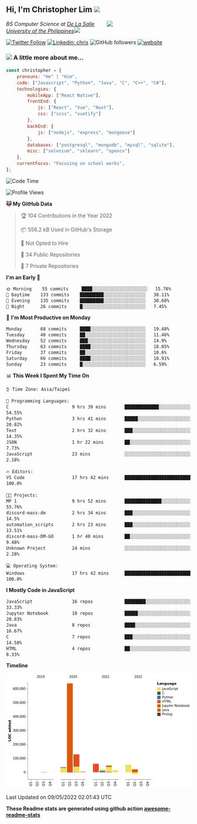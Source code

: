 <h2>Hi, I'm Christopher Lim <img src="https://media3.giphy.com/media/r3SVtaGUukD5V6UjzP/giphy.gif" width="50" /></h2>
<img align='right' src="https://media.giphy.com/media/M9gbBd9nbDrOTu1Mqx/giphy.gif" width="230">
<p><em>BS Computer Science at <a href="https://www.dlsu.edu.ph/">De La Salle University of the Philippines</a><img src="https://media.giphy.com/media/WUlplcMpOCEmTGBtBW/giphy.gif" width="30"> 
</em></p>

[![Twitter Follow](https://img.shields.io/twitter/follow/ClovesJL?label=Follow)](https://twitter.com/intent/follow?screen_name=ClovesJL)
[![Linkedin: chris](https://img.shields.io/badge/-chris-blue?style=flat-square&logo=Linkedin&logoColor=white&link=https://www.linkedin.com/in/christopher-lim-122831183/)](https://www.linkedin.com/in/christopher-lim-122831183/)
![GitHub followers](https://img.shields.io/github/followers/cc-visionary?label=Follow&style=social)
[![website](https://img.shields.io/badge/Website-46a2f1.svg?&style=flat-square&logo=Google-Chrome&logoColor=white&link=http://christopherlim.surge.sh/)](http://christopherlim.surge.sh/)

### <img src="https://media.giphy.com/media/VgCDAzcKvsR6OM0uWg/giphy.gif" width="50"> A little more about me...  

```javascript
const christopher = {
    pronouns: "He" | "Him",
    code: ["Javascript", "Python", "Java", "C", "C++", "C#"],
    technologies: {
        mobileApp: ["React Native"],
        frontEnd: {
            js: ["React", "Vue", "Nuxt"],
            css: ["scss", "vuetify"]
        },
        backEnd: {
            js: ["nodejs", "express", "mongoose"]
        },
        databases: ["postgresql", "mongodb", "mysql", "sqlite"],
        misc: ["selenium", "sklearn", "opencv"]
    },
    currentFocus: "Focusing on school works",
};
```

<!--START_SECTION:waka-->
![Code Time](http://img.shields.io/badge/Code%20Time-0-blue)

![Profile Views](http://img.shields.io/badge/Profile%20Views-0-blue)

**🐱 My GitHub Data** 

> 🏆 104 Contributions in the Year 2022
 > 
> 📦 556.2 kB Used in GitHub's Storage 
 > 
> 🚫 Not Opted to Hire
 > 
> 📜 34 Public Repositories 
 > 
> 🔑 7 Private Repositories  
 > 
**I'm an Early 🐤** 

```text
🌞 Morning    55 commits     ████░░░░░░░░░░░░░░░░░░░░░   15.76% 
🌆 Daytime    133 commits    █████████░░░░░░░░░░░░░░░░   38.11% 
🌃 Evening    135 commits    █████████░░░░░░░░░░░░░░░░   38.68% 
🌙 Night      26 commits     █░░░░░░░░░░░░░░░░░░░░░░░░   7.45%

```
📅 **I'm Most Productive on Monday** 

```text
Monday       68 commits     ████░░░░░░░░░░░░░░░░░░░░░   19.48% 
Tuesday      40 commits     ██░░░░░░░░░░░░░░░░░░░░░░░   11.46% 
Wednesday    52 commits     ███░░░░░░░░░░░░░░░░░░░░░░   14.9% 
Thursday     63 commits     ████░░░░░░░░░░░░░░░░░░░░░   18.05% 
Friday       37 commits     ██░░░░░░░░░░░░░░░░░░░░░░░   10.6% 
Saturday     66 commits     ████░░░░░░░░░░░░░░░░░░░░░   18.91% 
Sunday       23 commits     █░░░░░░░░░░░░░░░░░░░░░░░░   6.59%

```


📊 **This Week I Spent My Time On** 

```text
⌚︎ Time Zone: Asia/Taipei

💬 Programming Languages: 
C                        9 hrs 39 mins       █████████████░░░░░░░░░░░░   54.55% 
Python                   3 hrs 41 mins       █████░░░░░░░░░░░░░░░░░░░░   20.82% 
Text                     2 hrs 32 mins       ███░░░░░░░░░░░░░░░░░░░░░░   14.35% 
JSON                     1 hr 22 mins        ██░░░░░░░░░░░░░░░░░░░░░░░   7.73% 
JavaScript               23 mins             ░░░░░░░░░░░░░░░░░░░░░░░░░   2.18%

🔥 Editors: 
VS Code                  17 hrs 42 mins      █████████████████████████   100.0%

🐱‍💻 Projects: 
MP 1                     9 hrs 52 mins       ██████████████░░░░░░░░░░░   55.76% 
discord-mass-dm          2 hrs 34 mins       ███░░░░░░░░░░░░░░░░░░░░░░   14.5% 
automation_scripts       2 hrs 23 mins       ███░░░░░░░░░░░░░░░░░░░░░░   13.51% 
discord-mass-DM-GO       1 hr 40 mins        ██░░░░░░░░░░░░░░░░░░░░░░░   9.48% 
Unknown Project          24 mins             ░░░░░░░░░░░░░░░░░░░░░░░░░   2.28%

💻 Operating System: 
Windows                  17 hrs 42 mins      █████████████████████████   100.0%

```

**I Mostly Code in JavaScript** 

```text
JavaScript               16 repos            ████████░░░░░░░░░░░░░░░░░   33.33% 
Jupyter Notebook         10 repos            █████░░░░░░░░░░░░░░░░░░░░   20.83% 
Java                     8 repos             ████░░░░░░░░░░░░░░░░░░░░░   16.67% 
C                        7 repos             ███░░░░░░░░░░░░░░░░░░░░░░   14.58% 
HTML                     4 repos             ██░░░░░░░░░░░░░░░░░░░░░░░   8.33%

```


**Timeline**

![Chart not found](https://raw.githubusercontent.com/cc-visionary/cc-visionary/master/charts/bar_graph.png) 


 Last Updated on 09/05/2022 02:01:43 UTC
<!--END_SECTION:waka-->

**These Readme stats are generated using github action [awesome-readme-stats](https://github.com/anmol098/waka-readme-stats)**
